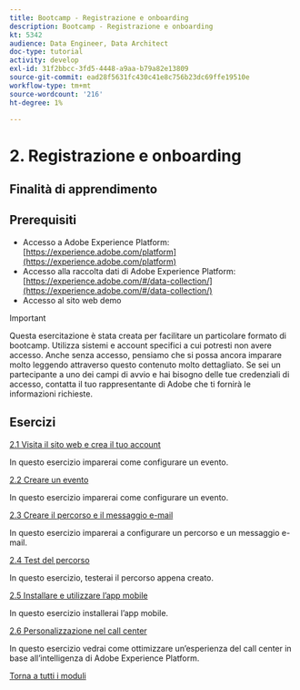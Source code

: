 ```yaml
---
title: Bootcamp - Registrazione e onboarding
description: Bootcamp - Registrazione e onboarding
kt: 5342
audience: Data Engineer, Data Architect
doc-type: tutorial
activity: develop
exl-id: 31f2bbcc-3fd5-4448-a9aa-b79a82e13809
source-git-commit: ead28f5631fc430c41e8c756b23dc69ffe19510e
workflow-type: tm+mt
source-wordcount: '216'
ht-degree: 1%

---
```


# 2. Registrazione e onboarding

## Finalità di apprendimento

## Prerequisiti

- Accesso a Adobe Experience Platform: [https://experience.adobe.com/platform](https://experience.adobe.com/platform)
- Accesso alla raccolta dati di Adobe Experience Platform: [https://experience.adobe.com/#/data-collection/](https://experience.adobe.com/#/data-collection/)
- Accesso al sito web demo

>[!IMPORTANT]
>
>Questa esercitazione è stata creata per facilitare un particolare formato di bootcamp. Utilizza sistemi e account specifici a cui potresti non avere accesso. Anche senza accesso, pensiamo che si possa ancora imparare molto leggendo attraverso questo contenuto molto dettagliato. Se sei un partecipante a uno dei campi di avvio e hai bisogno delle tue credenziali di accesso, contatta il tuo rappresentante di Adobe che ti fornirà le informazioni richieste.

## Esercizi

[2.1 Visita il sito web e crea il tuo account](./ex1.md)

In questo esercizio imparerai come configurare un evento.

[2.2 Creare un evento](./ex2.md)

In questo esercizio imparerai come configurare un evento.

[2.3 Creare il percorso e il messaggio e-mail](./ex3.md)

In questo esercizio imparerai a configurare un percorso e un messaggio e-mail.

[2.4 Test del percorso](./ex4.md)

In questo esercizio, testerai il percorso appena creato.

[2.5 Installare e utilizzare l’app mobile](./ex5.md)

In questo esercizio installerai l’app mobile.

[2.6 Personalizzazione nel call center](./ex6.md)

In questo esercizio vedrai come ottimizzare un’esperienza del call center in base all’intelligenza di Adobe Experience Platform.

[Torna a tutti i moduli](../../overview.md)
